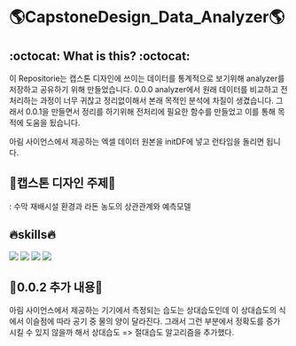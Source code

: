 # :earth_americas:CapstoneDesign_Data_Analyzer:earth_americas:

## :octocat:  What is this?  :octocat:

이 Repositorie는 캡스톤 디자인에 쓰이는 데이터를 통계적으로 보기위해 analyzer를 저장하고 공유하기 위해 만들었습니다.
0.0.0 analyzer에서 원래 데이터를 비교하고 전처리하는 과정이 너무 귀찮고 정리없이해서 본래 목적인 분석에 차질이 생겼습니다.
그래서 0.0.1을 만들면서 정리를 하기위해 전처리에 필요한 함수를 만들었고 이를 통해 목적에 도움을 됬습니다.  
  
아림 사이언스에서 제공하는 엑셀 데이터 원본을 initDF에 넣고 런타임을 돌리면 됩니다.  
  
## 🌱캡스톤 디자인 주제🌱
  
: 수막 재배시설 환경과 라돈 농도의 상관관계와 예측모델

## :fire:skills:fire:
<img src="https://img.shields.io/badge/python-3776AB?style=flat-square&logo=python&logoColor=white"/> <img src="https://img.shields.io/badge/pandas-150458?style=flat-square&logo=pandas&logoColor=white"/> <img src="https://img.shields.io/badge/Numpy-013243?style=flat-square&logo=Numpy&logoColor=white"/> <img src="https://img.shields.io/badge/Google Colab-F9AB00?style=flat-square&logo=Google Colab&logoColor=white"/> 

## 🌱0.0.2 추가 내용🌱

 아림 사이언스에서 제공하는 기기에서 측정되는 습도는 상대습도인데 이 상대습도의 식에서 이슬점에 따라 공기 중 물의 양이 달라진다. 그래서 그런 부분에서 정확도를 증가 시킬 수 있지 않을까
해서 상대습도 => 절대습도 알고리즘을 추가했다.

